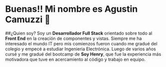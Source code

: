 # Buenas!! Mi nombre es Agustin Camuzzi 👋

##¿Quien soy?
Soy un **Desarrollador Full Stack** orientado sobre todo al **Front End** en la creación de componentes y vistas. 
  Siempre me ha interesado el mundo IT pero mis comienzos fueron cuando me gradué del colegio y empecé a estudiar Ingenieria Electrónica. Luego de varios años cursé y me gradué del bootcamp de **Soy Henry**, que fue la experiencia más motivadora que tuve en acercamiento al código y trabajo en equipo. 


<!--
**Camuzzi/Camuzzi** is a ✨ _special_ ✨ repository because its `README.md` (this file) appears on your GitHub profile.

Here are some ideas to get you started:

- 🔭 I’m currently working on ...
- 🌱 I’m currently learning ...
- 👯 I’m looking to collaborate on ...
- 🤔 I’m looking for help with ...
- 💬 Ask me about ...
- 📫 How to reach me: ...
- 😄 Pronouns: ...
- ⚡ Fun fact: ...
-->
